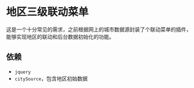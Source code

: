 地区三级联动菜单
===
这是一个十分常见的需求，之前根据网上的城市数据源封装了个联动菜单的插件，能够实现地区的联动和后台数据初始化的功能。

## 依赖

* `jquery`
* `citySource`，包含地区初始数据
